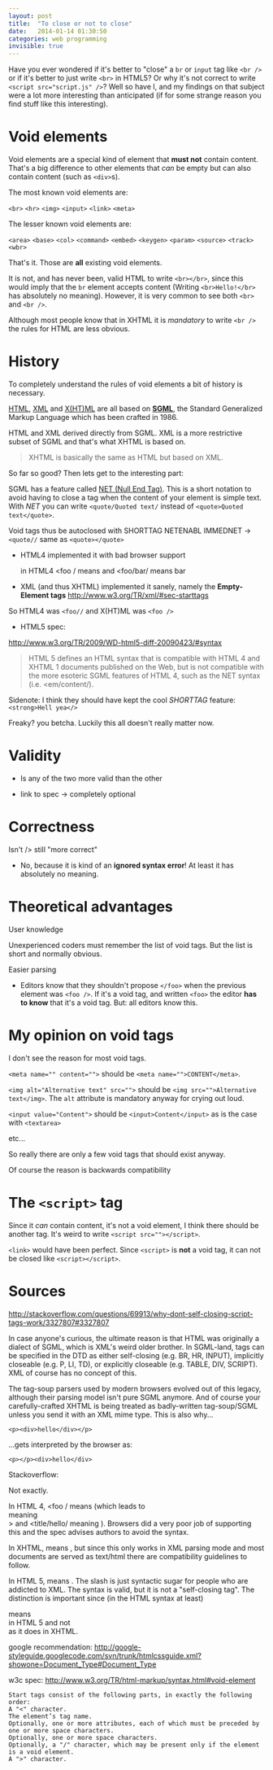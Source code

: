 ```yaml
---
layout: post
title:  "To close or not to close"
date:   2014-01-14 01:30:50
categories: web programming
invisible: true
---
```



Have you ever wondered if it's better to "close" a `br` or `input` tag like
`<br />` or if it's better to just write `<br>` in HTML5? Or why it's not correct
to write `<script src="script.js" />`? Well so have I, and
my findings on that subject were a lot more interesting than anticipated
(if for some strange reason you find stuff like this interesting).




# Void elements


Void elements are a special kind of element that **must not** contain content.
That's a big difference to other elements that *can* be empty but can also contain
content (such as `<div>`s).



The most known void elements are:

`<br>` `<hr>` `<img>` `<input>` `<link>` `<meta>`

The lesser known void elements are:

`<area>` `<base>` `<col>` `<command>` `<embed>` `<keygen>` `<param>` `<source>` `<track>` `<wbr>`

That's it. Those are **all** existing void elements.


It is not, and has never been, valid HTML to write `<br></br>`, since this would
imply that the `br` element accepts content (Writing `<br>Hello!</br>` has 
absolutely no meaning). However, it is very common to see both `<br>` and `<br />`.

Although most people know that in XHTML it is *mandatory* to write `<br />` the
rules for HTML are less obvious.


# History

To completely understand the rules of void elements a bit of history is necessary.

[HTML][], [XML][] and [X(HT)ML][XHTML] are all based on [**SGML**](http://en.wikipedia.org/wiki/Standard_Generalized_Markup_Language),
the Standard Generalized Markup Language which has been crafted in 1986.

HTML and XML derived directly from SGML. XML is a more restrictive subset of SGML
and that's what XHTML is based on.

> XHTML is basically the same as HTML but based on XML.

So far so good? Then lets get to the interesting part:

SGML has a feature called [NET (Null End Tag)](http://en.wikipedia.org/wiki/Standard_Generalized_Markup_Language#NET).
This is a short notation to avoid having to close a tag when the content
of your element is simple text. With *NET* you can write `<quote/Quoted text/`
instead of `<quote>Quoted text</quote>`.

  Void tags thus be autoclosed with SHORTTAG NETENABL IMMEDNET
  -> `<quote//` same as `<quote></quote>`

  - HTML4 implemented it with bad browser support
    
     in HTML4 <foo / means <foo> and <foo/bar/ means <foo>bar</foo>

  - XML (and thus XHTML) implemented it sanely, namely the **Empty-Element tags**
    http://www.w3.org/TR/xml/#sec-starttags


  So HTML4 was `<foo//` and X(HT)ML was `<foo />`


  - HTML5 spec:

  http://www.w3.org/TR/2009/WD-html5-diff-20090423/#syntax

  > HTML 5 defines an HTML syntax that is compatible with HTML 4 and XHTML 1
  > documents published on the Web, but is not compatible with the more esoteric
  > SGML features of HTML 4, such as the NET syntax (i.e. <em/content/).



Sidenote: I think they should have kept the cool *SHORTTAG* feature: `<strong>Hell yea</>`


Freaky? you betcha. Luckily this all doesn't really matter now.


# Validity


- Is any of the two more valid than the other

- link to spec -> completely optional



# Correctness

Isn't /> still "more correct"

- No, because it is kind of an **ignored syntax error**! At least it has absolutely no meaning.




# Theoretical advantages



User knowledge

  Unexperienced coders must remember the list of void tags. But the list is short
  and normally obvious.

Easier parsing
  - Editors know that they shouldn't propose `</foo>` when the previous element
  was `<foo />`. If it's a void tag, and written `<foo>` the editor **has to know**
  that it's a void tag.
  But: all editors know this.




# My opinion on void tags

I don't see the reason for most void tags.

`<meta name="" content="">` should be `<meta name="">CONTENT</meta>`.

`<img alt="Alternative text" src="">` should be `<img src="">Alternative text</img>`.
The `alt` attribute is mandatory anyway for crying out loud.

`<input value="Content">` should be `<input>Content</input>` as is the case with `<textarea>`

etc... 

So really there are only a few void tags that should exist anyway.

Of course the reason is backwards compatibility



# The `<script>` tag

Since it *can* contain content, it's not a void element, 
I think there should be another tag. It's weird to write `<script src=""></script>`.

`<link>` would have been perfect. Since `<script>` is **not** a void tag, it can
not be closed like `<script></script>`.













Sources
=======


http://stackoverflow.com/questions/69913/why-dont-self-closing-script-tags-work/3327807#3327807


In case anyone's curious, the ultimate reason is that HTML was originally a dialect of SGML, which is XML's weird older brother. In SGML-land, tags can be specified in the DTD as either self-closing (e.g. BR, HR, INPUT), implicitly closeable (e.g. P, LI, TD), or explicitly closeable (e.g. TABLE, DIV, SCRIPT). XML of course has no concept of this.

The tag-soup parsers used by modern browsers evolved out of this legacy, although their parsing model isn't pure SGML anymore. And of course your carefully-crafted XHTML is being treated as badly-written tag-soup/SGML unless you send it with an XML mime type. This is also why...

    <p><div>hello</div></p>

...gets interpreted by the browser as:

    <p></p><div>hello</div>

Stackoverflow:



Not exactly.

In HTML 4, <foo / means <foo> (which leads to <br /> meaning <br>&gt; and <title/hello/ meaning <title>hello</title>). Browsers did a very poor job of supporting this and the spec advises authors to avoid the syntax.

In XHTML, <foo /> means <foo></foo>, but since this only works in XML parsing mode and most documents are served as text/html there are compatibility guidelines to follow.

In HTML 5, <foo /> means <foo>. The slash is just syntactic sugar for people who are addicted to XML. The syntax is valid, but it is not a "self-closing tag". The distinction is important since (in the HTML syntax at least) <div /> means <div> in HTML 5 and not <div></div> as it does in XHTML.






google recommendation: http://google-styleguide.googlecode.com/svn/trunk/htmlcssguide.xml?showone=Document_Type#Document_Type

w3c spec: http://www.w3.org/TR/html-markup/syntax.html#void-element


    Start tags consist of the following parts, in exactly the following order:
    A "<" character.
    The element’s tag name.
    Optionally, one or more attributes, each of which must be preceded by one or more space characters.
    Optionally, one or more space characters.
    Optionally, a "/" character, which may be present only if the element is a void element.
    A ">" character.




[XML]: http://en.wikipedia.org/wiki/XML
[HTML]: http://en.wikipedia.org/wiki/HTML
[XHTML]: http://en.wikipedia.org/wiki/XHTML